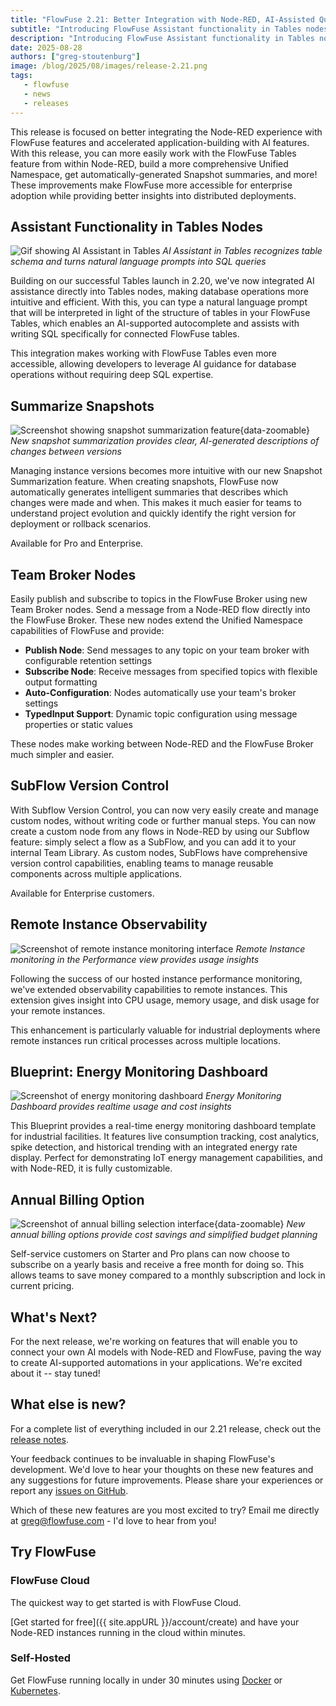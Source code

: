 ```yaml
---
title: "FlowFuse 2.21: Better Integration with Node-RED, AI-Assisted Queries, Subflow Version Control, and Snapshot Summaries"
subtitle: "Introducing FlowFuse Assistant functionality in Tables nodes, Remote Instance Observability, Team Broker nodes, Energy Monitoring Blueprint, Annual Billing for Self-Service, Snapshot Summaries, and SubFlow Version Control."
description: "Introducing FlowFuse Assistant functionality in Tables nodes, Remote Instance Observability, Team Broker nodes, Energy Monitoring Blueprint, Annual Billing for Self-Service, Snapshot Summaries, and SubFlow Version Control."
date: 2025-08-28
authors: ["greg-stoutenburg"]
image: /blog/2025/08/images/release-2.21.png
tags:
   - flowfuse
   - news
   - releases
---
```


This release is focused on better integrating the Node-RED experience with FlowFuse features and accelerated application-building with AI features. With this release, you can more easily work with the FlowFuse Tables feature from within Node-RED, build a more comprehensive Unified Namespace, get automatically-generated Snapshot summaries, and more! These improvements make FlowFuse more accessible for enterprise adoption while providing better insights into distributed deployments.

<!--more-->

## Assistant Functionality in Tables Nodes
![Gif showing AI Assistant in Tables](./images/tables.gif)
_AI Assistant in Tables recognizes table schema and turns natural language prompts into SQL queries_

Building on our successful Tables launch in 2.20, we've now integrated AI assistance directly into Tables nodes, making database operations more intuitive and efficient. With this, you can type a natural language prompt that will be interpreted in light of the structure of tables in your FlowFuse Tables, which enables an AI-supported autocomplete and assists with writing SQL specifically for connected FlowFuse tables. 

This integration makes working with FlowFuse Tables even more accessible, allowing developers to leverage AI guidance for database operations without requiring deep SQL expertise.

## Summarize Snapshots

![Screenshot showing snapshot summarization feature](./images/snapshot.png){data-zoomable}
_New snapshot summarization provides clear, AI-generated descriptions of changes between versions_

Managing instance versions becomes more intuitive with our new Snapshot Summarization feature. When creating snapshots, FlowFuse now automatically generates intelligent summaries that describes which changes were made and when. This makes it much easier for teams to understand project evolution and quickly identify the right version for deployment or rollback scenarios.

Available for Pro and Enterprise.

## Team Broker Nodes

Easily publish and subscribe to topics in the FlowFuse Broker using new Team Broker nodes. Send a message from a Node-RED flow directly into the FlowFuse Broker. These new nodes extend the Unified Namespace capabilities of FlowFuse and provide:

- **Publish Node**: Send messages to any topic on your team broker with configurable retention settings
- **Subscribe Node**: Receive messages from specified topics with flexible output formatting
- **Auto-Configuration**: Nodes automatically use your team's broker settings
- **TypedInput Support**: Dynamic topic configuration using message properties or static values

These nodes make working between Node-RED and the FlowFuse Broker much simpler and easier.

## SubFlow Version Control

With Subflow Version Control, you can now very easily create and manage custom nodes, without writing code or further manual steps. You can now create a custom node from any flows in Node-RED by using our Subflow feature: simply select a flow as a SubFlow, and you can add it to your internal Team Library. As custom nodes, SubFlows have comprehensive version control capabilities, enabling teams to manage reusable components across multiple applications.

Available for Enterprise customers.

## Remote Instance Observability
![Screenshot of remote instance monitoring interface](./images/remote.png)
_Remote Instance monitoring in the Performance view provides usage insights_

Following the success of our hosted instance performance monitoring, we've extended observability capabilities to remote instances. This extension gives insight into CPU usage, memory usage, and disk usage for your remote instances.

This enhancement is particularly valuable for industrial deployments where remote instances run critical processes across multiple locations.

## Blueprint: Energy Monitoring Dashboard
![Screenshot of energy monitoring dashboard](./images/energy-monitoring.png)
_Energy Monitoring Dashboard provides realtime usage and cost insights_

This Blueprint provides a real-time energy monitoring dashboard template for industrial facilities. It features live consumption tracking, cost analytics, spike detection, and historical trending with an integrated energy rate display. Perfect for demonstrating IoT energy management capabilities, and with Node-RED, it is fully customizable.

## Annual Billing Option

![Screenshot of annual billing selection interface](./images/annual-billing.png){data-zoomable}
_New annual billing options provide cost savings and simplified budget planning_

Self-service customers on Starter and Pro plans can now choose to subscribe on a yearly basis and receive a free month for doing so. This allows teams to save money compared to a monthly subscription and lock in current pricing.

## What's Next?

For the next release, we're working on features that will enable you to connect your own AI models with Node-RED and FlowFuse, paving the way to create AI-supported automations in your applications. We're excited about it -- stay tuned!

## What else is new?

For a complete list of everything included in our 2.21 release, check out the [release notes](https://github.com/FlowFuse/flowfuse/releases/tag/v2.21.0).

Your feedback continues to be invaluable in shaping FlowFuse's development. We'd love to hear your thoughts on these new features and any suggestions for future improvements. Please share your experiences or report any [issues on GitHub](https://github.com/FlowFuse/flowfuse/issues/new/choose).

Which of these new features are you most excited to try? Email me directly at greg@flowfuse.com - I'd love to hear from you!

## Try FlowFuse


### FlowFuse Cloud

The quickest way to get started is with FlowFuse Cloud.

[Get started for free]({{ site.appURL }}/account/create) and have your Node-RED instances running in the cloud within minutes.

### Self-Hosted

Get FlowFuse running locally in under 30 minutes using [Docker](/docs/install/docker/) or [Kubernetes](/docs/install/kubernetes/).